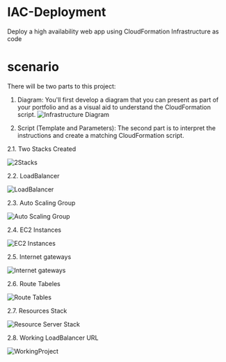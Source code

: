 # IAC-Deployment
 Deploy a high availability web app using CloudFormation Infrastructure as code

# scenario
There will be two parts to this project:
1. Diagram: You'll first develop a diagram that you can present as part of your portfolio and as a visual aid to understand the CloudFormation script.
![Infrastructure Diagram](https://user-images.githubusercontent.com/54104161/219982835-227eaa5d-9d69-4b26-9f01-fe5e942bc40f.jpeg)
 

2. Script (Template and Parameters): The second part is to interpret the instructions and create a matching CloudFormation script.

2.1. Two Stacks Created
  
  ![2Stacks](https://user-images.githubusercontent.com/54104161/219982894-a2c9be50-7048-4e1a-8bb7-2c3f35c15b28.PNG)

  2.2. LoadBalancer
 
  ![LoadBalancer](https://user-images.githubusercontent.com/54104161/219982914-0e378c55-1f27-45d4-87cd-154c23bdcd9f.PNG)

  2.3. Auto Scaling Group
  
  ![Auto Scaling Group](https://user-images.githubusercontent.com/54104161/219982951-b4f502ab-7dbe-47da-961a-37f4ab117438.PNG)

  2.4. EC2 Instances
  
  ![EC2 Instances](https://user-images.githubusercontent.com/54104161/219982981-e29da277-5068-4b76-806b-4884c4250411.PNG)

  2.5. Internet gateways
  
  ![Internet gateways](https://user-images.githubusercontent.com/54104161/219982992-1da77647-1e1b-4c53-b9cc-2e7108718dd3.PNG)

  2.6. Route Tabeles
  
  ![Route Tables](https://user-images.githubusercontent.com/54104161/219983009-bd756ce9-0013-4f0f-914a-93315e37222a.PNG)
  
  2.7. Resources Stack
  
  ![Resource Server Stack](https://user-images.githubusercontent.com/54104161/219983097-e65a7aa9-2695-4732-a904-a0bc0956c7d0.PNG)

  2.8. Working LoadBalancer URL
  
  ![WorkingProject](https://user-images.githubusercontent.com/54104161/219983046-f94b9bce-6eb9-4a5c-89ab-c9009749b163.PNG)
